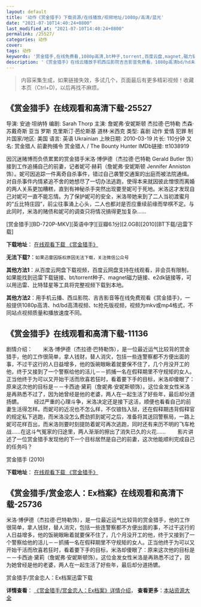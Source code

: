 ```yaml
---
layout: default
title: '动作《赏金猎手》下载资源/在线播放/视频地址/1080p/高清/蓝光'
date: "2021-07-10T14:40:24+0800"
last_modified_at: "2021-07-10T14:40:24+0800"
permalink: /25527/
categories: 动作
cover:
tags: 动作
keywords: '赏金猎手,在线免费看,1080p高清,bt种子,torrent,百度云盘,magnet,磁力链,迅雷下载资源'
description: '《赏金猎手》在线云播放手机西瓜影院吉吉影音免费看，1080p高清bd/hd未删减完整版和tc抢先枪版，mkv/mp4格式，附带bt/torrent种子、magnet/磁力链、百度云盘、网盘资源迅雷下载链接'
---
```


>内容采集生成，如果链接失效，多试几个，页面最后有更多精彩视频！收藏本页（Ctrl+D)，以后再找不麻烦。


## 《赏金猎手》在线观看和高清下载-25527

导演: 安迪·坦纳特 编剧: Sarah Thorp 主演: 詹妮弗·安妮斯顿 杰拉德·巴特勒 杰森·苏戴奇斯 亚当 罗斯 克里斯汀·芭伦斯基 道林·米西克 类型: 喜剧 动作 爱情 犯罪 制片国家/地区: 美国 语言: 英语 Ukrainian 上映日期: 2010-03-19 片长: 110分钟 又名: 赏金猎人 前妻拘捕令 赏金猎人 / The Bounty Hunter IMDb链接: tt1038919

因沉迷赌博而负债累累的赏金猎手米洛·博伊德（杰拉德·巴特勒 Gerald Butler 饰）接到工作追捕自己的前妻，记者妮可·赫莉（詹妮弗·安妮斯顿 Jennifer Anniston 饰）。妮可因追踪一件离奇自杀事件，错过自己袭警交通案的出庭而被法院通缉。对自杀事件内情紧追不舍的她想尽了一切办法逃跑，使得本来就因彼此憎恨而离婚的两人关系更加糟糕，直到有神秘杀手突然出现要至妮可于死地。米洛这才发现自己对妮可一直不能忘情。为了保护妮可的安全，米洛带她来到了二人当初渡蜜月的“丘比特庄园”，前尘往事涌上心头，二人也都对是否应重续前缘而举棋不定。与此同时，米洛的赌债和妮可的调查只将情况搞得更加复杂……


[赏金猎手][BD-720P-MKV][英语中字][豆瓣6.1分][2.0GB][2010][BT下载/迅雷下载]

**下载地址**： [在线观看下载 《赏金猎手》](https://www.btdx8.com/torrent/the_bounty_hunter_2010.html) 


**无法下载?**：`如果迅雷因版权原因无法下载，关注微信公众号 `

**其他方法1**：从百度云网盘下载视频，百度云网盘支持在线观看，非会员有限制，如果能找到迅雷下载链接、bt/torrent种子、magnet磁力链接、e2dk链接等，可以用迅雷、比特彗星等工具将完整视频下载到本地。

**其他方法2**：用手机云播、西瓜影院、吉吉影音等在线免费观看《赏金猎手》，一般提供1080p高清、hd/bd高清视频、tc抢先版视频，视频为mkv或mp4格式，不同站点视频质量和播放速度不同。


## 《赏金猎手》在线观看和高清下载-11136

剧情介绍：　　米洛·博伊德（杰拉德·巴特勒饰），是一位最近运气比较背的赏金猎手，他的工作很简单，拿人钱财，替人消灾，包括一些连警察都不方便出面的事，不过干这行的人日益增多，他的饭碗眼瞅着就要保不住了，几个月没开工的他，终于又接到了一个警察给他的活儿－－抓捕一名在假释期里不守规矩的女人。正当他终于为可以又开始干活而欣喜若狂时，看着要下手的目标，米洛却傻眼了：原来这次他的目标是－－卡西迪·黛莉（詹妮弗·安妮斯顿饰）。这位金发女性米洛是再熟悉不过了，因为她曾经是他的老婆，两人在一起生活了好些年，最后却分道扬镳。 　　经过严重的心理斗争，米洛决定还是接下这活，顺便也看看自己的前妻生活得怎样。而妮可的近况也不怎么样，不仅锒铛入狱，还在假释期违背假释官的规定私下逃跑，而米洛没怎么费劲抓到妮可之后，准备将其送回警察局，一路上妮可花样百出，而米洛则要时刻提防着妮可再次逃跑，同时还有来历不明的飞车枪战……在这斗气冤家的归途里，两人渐渐的擦出了消失已久的火花…… 　　影片讲述了一位赏金猎手发现他的下一个目标居然是自己的前妻，这次他能顺利完成自己的任务吗？


赏金猎手 (2010)

**下载地址**： [在线观看下载 《赏金猎手》](https://www.btbtdy.me/btdy/dy7957.html) 


## 《赏金猎手/赏金恋人：Ex档案》在线观看和高清下载-25736

米洛·博伊德（杰拉德&middot;巴特勒饰），是一位最近运气比较背的赏金猎手，他的工作很简单，拿人钱财，替人消灾，包括一些连警察都不方便出面的事，不过干这行的人日益增多，他的饭碗眼瞅着就要保不住了，几个月没开工的他，终于又接到了一个警察给他的活儿－－抓捕一名在假释期里不守规矩的女人。正当他终于为可以又开始干活而欣喜若狂时，看着要下手的目标，米洛却傻眼了：原来这次他的目标是－－卡西迪·黛莉（詹妮弗·安妮斯顿饰）。这位金发女性米洛是再熟悉不过了，因为她曾经是他的老婆，两人在一起生活了好些年，最后却分道扬镳。


赏金猎手/赏金恋人：Ex档案迅雷下载

**详情查看**： [《赏金猎手/赏金恋人：Ex档案》详情介绍](/movie/25736/)， **查看更多**：[本站资源大全](/movie/t/all/)

